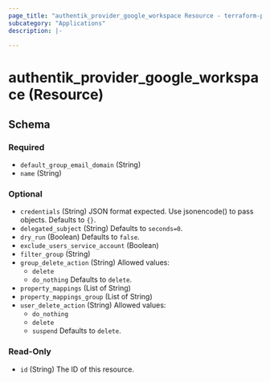 ```yaml
---
page_title: "authentik_provider_google_workspace Resource - terraform-provider-authentik"
subcategory: "Applications"
description: |-
  
---
```


# authentik_provider_google_workspace (Resource)





<!-- schema generated by tfplugindocs -->
## Schema

### Required

- `default_group_email_domain` (String)
- `name` (String)

### Optional

- `credentials` (String) JSON format expected. Use jsonencode() to pass objects. Defaults to `{}`.
- `delegated_subject` (String) Defaults to `seconds=0`.
- `dry_run` (Boolean) Defaults to `false`.
- `exclude_users_service_account` (Boolean)
- `filter_group` (String)
- `group_delete_action` (String) Allowed values:
  - `delete`
  - `do_nothing`
 Defaults to `delete`.
- `property_mappings` (List of String)
- `property_mappings_group` (List of String)
- `user_delete_action` (String) Allowed values:
  - `do_nothing`
  - `delete`
  - `suspend`
 Defaults to `delete`.

### Read-Only

- `id` (String) The ID of this resource.
